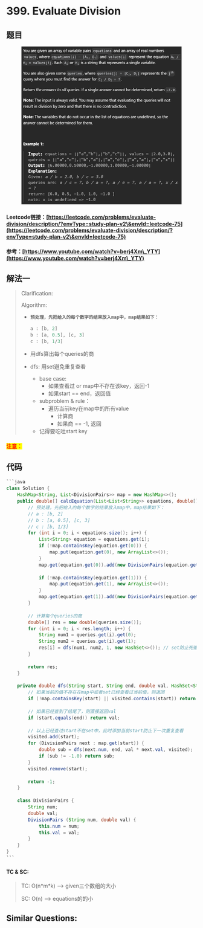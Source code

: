 # 399. Evaluate Division

## 题目

<figure><img src="../../.gitbook/assets/image (4) (1) (1) (1) (1) (1) (1) (1).png" alt=""><figcaption></figcaption></figure>

#### Leetcode链接：[https://leetcode.com/problems/evaluate-division/description/?envType=study-plan-v2\&envId=leetcode-75](https://leetcode.com/problems/evaluate-division/description/?envType=study-plan-v2\&envId=leetcode-75)

#### 参考：[https://www.youtube.com/watch?v=berj4Xm\_YTY](https://www.youtube.com/watch?v=berj4Xm\_YTY)

## 解法一

> Clarification:&#x20;
>
> Algorithm:&#x20;
>
> *   <pre><code><strong>预处理，先把给入的每个数字的结果放入map中，map结果如下：
>     </strong></code></pre>
>
>     ```java
>     a : [b, 2]
>     b : [a, 0.5], [c, 3]
>     c : [b, 1/3]
>     ```
> * 用dfs算出每个queries的商
> * dfs: 用set避免重复查看
>   * base case:&#x20;
>     * 如果查看过 or map中不存在该key，返回-1
>     * 如果start == end，返回值
>   * subproblem & rule：
>     * 遍历当前key在map中的所有value
>       * 计算商
>       * 如果商 == -1, 返回
>   * 记得要吃吐start key

#### <mark style="color:red;">注意：</mark>

## 代码

````java
```java
class Solution {
    HashMap<String, List<DivisionPairs>> map = new HashMap<>();
    public double[] calcEquation(List<List<String>> equations, double[] values, List<List<String>> queries) {
        // 预处理，先把给入的每个数字的结果放入map中，map结果如下：
        // a : [b, 2]
        // b : [a, 0.5], [c, 3]
        // c : [b, 1/3]
        for (int i = 0; i < equations.size(); i++) {
            List<String> equation = equations.get(i);
            if (!map.containsKey(equation.get(0))) {
                map.put(equation.get(0), new ArrayList<>());
            }
            map.get(equation.get(0)).add(new DivisionPairs(equation.get(1), values[i]));

            if (!map.containsKey(equation.get(1))) {
                map.put(equation.get(1), new ArrayList<>());
            }
            map.get(equation.get(1)).add(new DivisionPairs(equation.get(0), 1 / values[i]));
        }

        // 计算每个queries的商
        double[] res = new double[queries.size()];
        for (int i = 0; i < res.length; i++) {
            String num1 = queries.get(i).get(0);
            String num2 = queries.get(i).get(1);
            res[i] = dfs(num1, num2, 1, new HashSet<>()); // set防止死循环
        }

        return res;
    }

    private double dfs(String start, String end, double val, HashSet<String> visited) {
        // 如果当前的值不存在在map中或者set已经查看过当前值，则返回
        if (!map.containsKey(start) || visited.contains(start)) return -1;

        // 如果已经查到了结尾了，则直接返回val
        if (start.equals(end)) return val;

        // 以上已经查过start不在set中，此时添加当前start防止下一次重复查看
        visited.add(start);
        for (DivisionPairs next : map.get(start)) {
            double sub = dfs(next.num, end, val * next.val, visited);
            if (sub != -1.0) return sub;
        }
        visited.remove(start);

        return -1;
    }

    class DivisionPairs {
        String num;
        double val;
        DivisionPairs (String num, double val) {
            this.num = num;
            this.val = val;
        }
    }
}
```
````

#### TC & SC:&#x20;

> TC: O(n\*m\*k) --> given三个数组的大小
>
> SC: O(n) --> equations的的小

## **Similar Questions:**&#x20;
